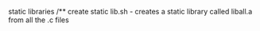 static libraries
/**
create static lib.sh - creates a static library called liball.a from all the .c files 


